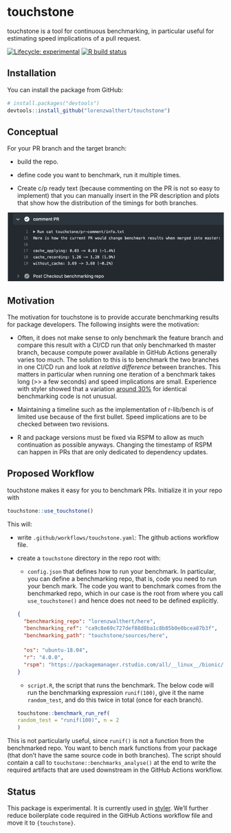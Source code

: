 
# touchstone

touchstone is a tool for continuous benchmarking, in particular useful
for estimating speed implications of a pull request.

<!-- badges: start -->

[![Lifecycle:
experimental](https://img.shields.io/badge/lifecycle-experimental-orange.svg)](https://www.tidyverse.org/lifecycle/#experimental)
[![R build
status](https://github.com/lorenzwalthert/touchstone/workflows/R-CMD-check/badge.svg)](https://github.com/lorenzwalthert/touchstone/actions)
<!-- badges: end -->

## Installation

You can install the package from GitHub:

``` r
# install.packages("devtools")
devtools::install_github("lorenzwalthert/touchstone")
```

## Conceptual

For your PR branch and the target branch:

-   build the repo.

-   define code you want to benchmark, run it multiple times.

-   Create c/p ready text (because commenting on the PR is not so easy
    to implement) that you can manually insert in the PR description and
    plots that show how the distribution of the timings for both
    branches.

![](man/figures/screenshot-pr-comment.png)

## Motivation

The motivation for touchstone is to provide accurate benchmarking
results for package developers. The following insights were the
motivation:

-   Often, it does not make sense to only benchmark the feature branch
    and compare this result with a CI/CD run that only benchmarked th
    master branch, because compute power available in GitHub Actions
    generally varies too much. The solution to this is to benchmark the
    two branches in one CI/CD run and look at *relative difference*
    between branches. This matters in particular when running one
    iteration of a benchmark takes long (&gt;&gt; a few seconds) and
    speed implications are small. Experience with styler showed that a
    variation [around 30%](https://github.com/r-lib/styler/pull/679) for
    identical benchmarking code is not unusual.

-   Maintaining a timeline such as the implementation of r-lib/bench is
    of limited use because of the first bullet. Speed implications are
    to be checked between two revisions.

-   R and package versions must be fixed via RSPM to allow as much
    continuation as possible anyways. Changing the timestamp of RSPM can
    happen in PRs that are only dedicated to dependency updates.

## Proposed Workflow

touchstone makes it easy for you to benchmark PRs. Initialize it in your
repo with

``` r
touchstone::use_touchstone()
```

This will:

-   write `.github/workflows/touchstone.yaml`: The github actions
    workflow file.
-   create a `touchstone` directory in the repo root with:
    -   `config.json` that defines how to run your benchmark. In
        particular, you can define a benchmarking repo, that is, code
        you need to run your bench mark. The code you want to benchmark
        comes from the benchmarked repo, which in our case is the root
        from where you call `use_touchstone()` and hence does not need
        to be defined explicitly.

    ``` json
    {
      "benchmarking_repo": "lorenzwalthert/here",
      "benchmarking_ref": "ca9c8e69c727def88d8ba1c8b85b0e0bcea87b3f",
      "benchmarking_path": "touchstone/sources/here",

      "os": "ubuntu-18.04",
      "r": "4.0.0",
      "rspm": "https://packagemanager.rstudio.com/all/__linux__/bionic/291"
    }
    ```

    -   `script.R`, the script that runs the benchmark. The below code
        will run the benchmarking expression `runif(100)`, give it the
        name `random_test`, and do this twice in total (once for each
        branch).

    ``` r
    touchstone::benchmark_run_ref(
    random_test = "runif(100)", n = 2
    )
    ```

This is not particularly useful, since `runif()` is not a function from
the benchmarked repo. You want to bench mark functions from your package
(that don’t have the same source code in both branches). The script
should contain a call to `touchstone::benchmarks_analyse()` at the end
to write the required artifacts that are used downstream in the GitHub
Actions workflow.

## Status

This package is experimental. It is currently used in
[styler](https://github.com/r-lib/styler/blob/master/.github/workflows/benchmarking.yaml).
We’ll further reduce boilerplate code required in the GitHub Actions
workflow file and move it to `{touchstone}`.

